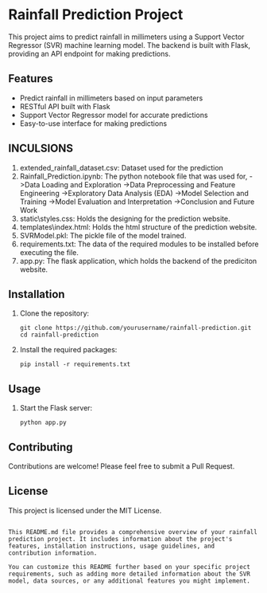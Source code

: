 # Rainfall Prediction Project

This project aims to predict rainfall in millimeters using a Support Vector Regressor (SVR) machine learning model. The backend is built with Flask, providing an API endpoint for making predictions.

## Features

- Predict rainfall in millimeters based on input parameters
- RESTful API built with Flask
- Support Vector Regressor model for accurate predictions
- Easy-to-use interface for making predictions

## INCULSIONS 
1. extended_rainfall_dataset.csv: Dataset used for the prediction
2. Rainfall_Prediction.ipynb: The python notebook file that was used for,
        ->Data Loading and Exploration
        ->Data Preprocessing and Feature Engineering
        ->Exploratory Data Analysis (EDA)
        ->Model Selection and Training
        ->Model Evaluation and Interpretation
        ->Conclusion and Future Work
3. static\styles.css: Holds the designing for the prediction website.
4. templates\index.html: Holds the html structure of the prediction website.
5. SVRModel.pkl: The pickle file of the model trained.
6. requirements.txt: The data of the required modules to be installed before executing the file.
7. app.py: The flask application, which holds the backend of the prediciton website.

## Installation

1. Clone the repository:
   ```
   git clone https://github.com/yourusername/rainfall-prediction.git
   cd rainfall-prediction
   ```

2. Install the required packages:
   ```
   pip install -r requirements.txt
   ```

## Usage

1. Start the Flask server:
   ```
   python app.py
   ```

## Contributing

Contributions are welcome! Please feel free to submit a Pull Request.

## License

This project is licensed under the MIT License.
```

This README.md file provides a comprehensive overview of your rainfall prediction project. It includes information about the project's features, installation instructions, usage guidelines, and contribution information. 

You can customize this README further based on your specific project requirements, such as adding more detailed information about the SVR model, data sources, or any additional features you might implement.